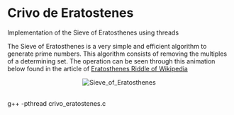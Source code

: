 # Crivo de Eratostenes
Implementation of the Sieve of Eratosthenes using threads

The Sieve of Eratosthenes is a very simple and efficient algorithm to generate prime numbers. This algorithm consists of removing the multiples of a determining set.
The operation can be seen through this animation below found in the article of [Eratosthenes Riddle of Wikipedia](https://en.wikipedia.org/wiki/Sieve_of_Eratosthenes)

<div align="center">
  <img src="https://upload.wikimedia.org/wikipedia/commons/8/8c/New_Animation_Sieve_of_Eratosthenes.gif" alt="Sieve_of_Eratosthenes"></a><br><br>
</div>

g++ -pthread crivo_eratostenes.c
